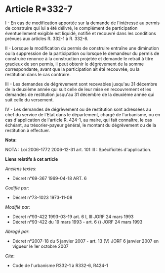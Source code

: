 # Article R*332-7

I - En cas de modification apportée sur la demande de l'intéressé au permis de construire qui lui a été délivré, le
complément de participation éventuellement exigible est liquidé, notifié et recouvré dans les conditions prévues aux articles
R. 332-1 à R. 332-6.

II - Lorsque la modification du permis de construire entraîne une diminution ou la suppression de la participation ou lorsque
le demandeur du permis de construire renonce à la construction projetée et demande le retrait à titre gracieux de son permis,
il peut obtenir le dégrèvement de la somme correspondante, avant que la participation ait été recouvrée, ou la restitution
dans le cas contraire.

III - Les demandes de dégrèvement sont recevables jusqu'au 31 décembre de la deuxième année qui suit celle de leur mise en
recouvrement et les demandes de restitution jusqu'au 31 décembre de la deuxième année qui suit celle du versement.

IV - Les demandes de dégrèvement ou de restitution sont adressées au chef du service de l'Etat dans le département, chargé de
l'urbanisme, ou en cas d'application de l'article R. 424-1, au maire, qui fait connaître, le cas échéant, au trésorier-payeur
général, le montant du dégrèvement ou de la restitution à effectuer.

**Nota:**

NOTA : Loi 2006-1772 2006-12-31 art. 101 III : Spécificités d'application.

**Liens relatifs à cet article**

_Anciens textes_:

  - Décret n°69-367 1969-04-18 ART. 6

_Codifié par_:

  - Décret n°73-1023 1973-11-08

_Modifié par_:

  - Décret n°93-422 1993-03-19 art. 6 I, III JORF 24 mars 1993
  - Décret n°93-422 du 19 mars 1993 - art. 6 () JORF 24 mars 1993

_Abrogé par_:

  - Décret n°2007-18 du 5 janvier 2007 - art. 13 (V) JORF 6 janvier 2007 en vigueur le 1er octobre 2007

_Cite_:

  - Code de l'urbanisme R332-1 à R332-6, R424-1
